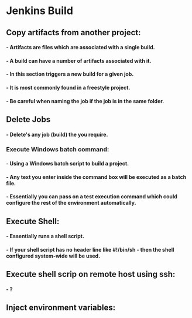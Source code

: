 # Jenkins Build

## Copy artifacts from another project:

#### - Artifacts are files which are associated with a single build.
#### - A build can have a number of artifacts associated with it.
#### - In this section triggers a new build for a given job.
#### - It is most commonly found in a freestyle project.
#### - Be careful when naming the job if the job is in the same folder.

## Delete Jobs

#### - Delete's any job (build) the you require.

### Execute Windows batch command:

#### - Using a Windows batch script to build a project.
#### - Any text you enter inside the command box will be executed as a batch file.
#### - Essentially you can pass on a test execution command which could configure the rest of the environment automatically.

## Execute Shell:

#### - Essentially runs a shell script.
#### - If your shell script has no header line like #!/bin/sh - then the shell configured system-wide will be used.

## Execute shell scrip on remote host using ssh:

#### - ?

## Inject environment variables:
